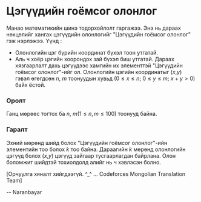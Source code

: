 Цэгүүдийн гоёмсог олонлог 
=========================
Манао математикийн шинэ тодорхойлолт гаргажээ. Энэ нь дараах нөхцөлийг хангах цэгүүдийн олонлогийг "Цэгүүдийн гоёмсог олонлог" гэж нэрлэжээ. Үүнд :
 - Олонлогийн цэг бүрийн координат бүхэл тоон утгатай.
 - Аль ч хоёр цэгийн хоорондох зай бүхэл биш утгатай.
Дараах хязгаарлалт дахь цэгүүдээс хамгийн их элементтэй "Цэгүүдийн гоёмсог олонлог"-ийг ол. Олонлогийн цэгийн координатыг ($x$,$y$) гэвэл өгөгдсөн $n$, $m$ тоонуудын хувьд $(0≤x≤n;\ 0≤y≤m;\ x+y>0)$ байх ёстой.

### Оролт
Ганц мөрөөс тогтох ба $n$, $m$$(1≤n,m≤100)$ тоонууд байна.

### Гаралт
Эхний мөрөнд шийд болох "Цэгүүдийн гоёмсог олонлог"-ийн элементийн тоо болох $k$ тоо байна.
Дараагийн $k$ мөрөнд олонлогийн цэгүүд болох ($x$,$y$) цэгүүд зайгаар тусгаарлагдан байрлана. Олон боломжит шийдтэй тохиолдолд алийг нь ч хэвлэсэн болно.

[Орчуулга хяналт хийгдээгүй. ^_^ ... Codeforces Mongolian Translation Team]

-- Naranbayar
